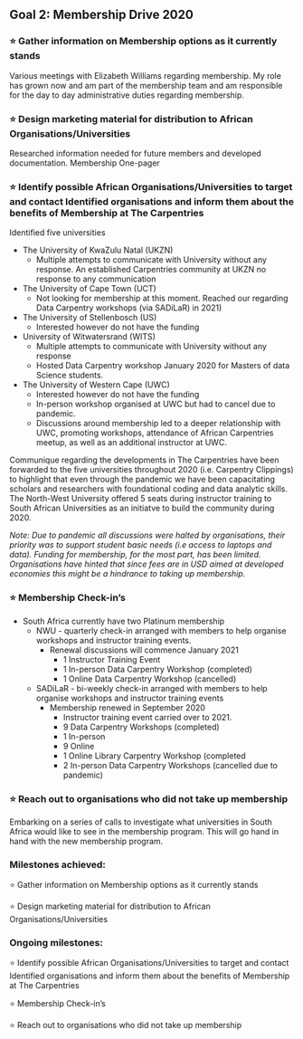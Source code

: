 ## Goal 2: Membership Drive 2020
### :star: Gather information on Membership options as it currently stands
Various meetings with Elizabeth Williams regarding membership.
My role has grown now and am part of the membership team and am responsible for the day to day administrative duties regarding membership. 

### :star: Design marketing material for distribution to African Organisations/Universities
Researched information needed for future members and developed documentation. 
Membership One-pager 

### :star: Identify possible African Organisations/Universities to target and contact Identified organisations and inform them about the benefits of Membership at The Carpentries
Identified five universities
- The University of KwaZulu Natal (UKZN)
  - Multiple attempts to communicate with University without any response. An established Carpentries community at UKZN no response to any communication
- The University of Cape Town (UCT)
  - Not looking for membership at this moment. Reached our regarding Data Carpentry workshops (via SADiLaR) in 2021)
- The University of Stellenbosch (US)
  - Interested however do not have the funding
- University of Witwatersrand (WITS)
  - Multiple attempts to communicate with University without any response
  - Hosted Data Carpentry workshop January 2020 for Masters of data Science students. 
- The University of Western Cape (UWC)
  - Interested however do not have the funding
  - In-person workshop organised at UWC but had to cancel due to pandemic. 
  - Discussions around membership led to a deeper relationship with UWC, promoting workshops, attendance of African Carpentries meetup, as well as an additional instructor at UWC. 

Communique regarding the developments in The Carpentries have been forwarded to the five universities throughout 2020 (i.e. Carpentry Clippings) to highlight that even through the pandemic we have been capacitating scholars and researchers with foundational coding and data analytic skills. The North-West University offered 5 seats during instructor training to South African Universities as an initiatve to build the community during 2020. 

*Note: Due to pandemic all discussions were halted by organisations, their priority was to support student basic needs (i.e access to laptops and data). Funding for membership, for the most part, has been limited. Organisations have hinted that since fees are in USD aimed at developed economies this might be a hindrance to taking up membership.* 

### :star: Membership Check-in’s
- South Africa currently have two Platinum membership
  - NWU - quarterly check-in arranged with members to help organise workshops and instructor training events. 
    - Renewal discussions will commence January 2021
      - 1 Instructor Training Event
      - 1 In-person Data Carpentry Workshop (completed)
      - 1 Online Data Carpentry Workshop (cancelled)
  - SADiLaR - bi-weekly check-in arranged with members to help organise workshops and instructor training events 
    - Membership renewed in September 2020
      - Instructor training event carried over to 2021. 
       - 9 Data Carpentry Workshops (completed)
       - 1 In-person 
       - 9 Online
       - 1 Online Library Carpentry Workshop (completed
       - 2 In-person Data Carpentry Workshops (cancelled due to pandemic)

### :star: Reach out to organisations who did not take up membership
Embarking on a series of calls to investigate what universities in South Africa would like to see in the membership program. This will go hand in hand with the new membership program. 

### Milestones achieved:
:star: Gather information on Membership options as it currently stands

:star: Design marketing material for distribution to African Organisations/Universities

### Ongoing milestones:
:star: Identify possible African Organisations/Universities to target and contact Identified organisations and inform them about the benefits of Membership at The Carpentries

:star: Membership Check-in’s

:star: Reach out to organisations who did not take up membership


